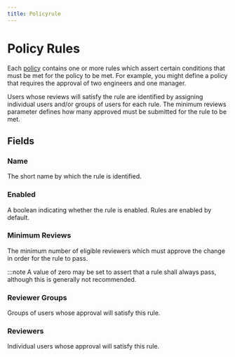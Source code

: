```yaml
---
title: Policyrule
---
```

# Policy Rules

Each [policy](./policy.md) contains one or more rules which assert certain conditions that must be met for the policy to be met. For example, you might define a policy that requires the approval of two engineers and one manager.

Users whose reviews will satisfy the rule are identified by assigning individual users and/or groups of users for each rule. The minimum reviews parameter defines how many approved must be submitted for the rule to be met.

## Fields

### Name

The short name by which the rule is identified.

### Enabled

A boolean indicating whether the rule is enabled. Rules are enabled by default.

### Minimum Reviews

The minimum number of eligible reviewers which must approve the change in order for the rule to pass.

:::note
    A value of zero may be set to assert that a rule shall always pass, although this is generally not recommended.

### Reviewer Groups

Groups of users whose approval will satisfy this rule.

### Reviewers

Individual users whose approval will satisfy this rule.
